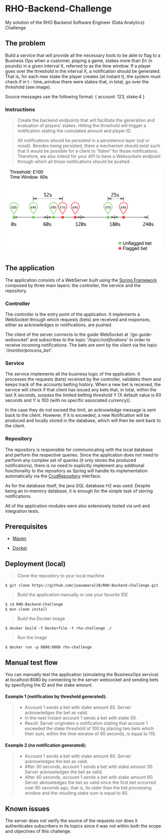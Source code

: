 # RHO-Backend-Challenge
My solution of the RHO Backend Software Engineer (Data Analytics) Challenge

## The problem

Build a service that will provide all the necessary tools to be able to flag to a Business Ops
when a customer, playing a game, stakes more than £n (n pounds) in a given interval X, referred to as the time window.
If a player goes over the threshold in the interval X, a notification should be
generated. That is, for each new stake the player creates (at instant t), the system must check if in t -
time_window there were stakes that, in total, go over the threshold (see image).

Source messages use the following format: { account: 123, stake:4 } 

### Instructions

> Create the backend endpoints that will facilitate the generation and evaluation of players’ stakes.
> Hitting the threshold will trigger a notification stating the cumulated amount and player ID.

> All notifications should be persisted in a persistence layer (sql or nosql). Besides being persisted, there a
> mechanism should exist such that it would be possible for a client to “listen” for those notifications.
> Therefore, we also intend for your API to have a Websockets endpoint through which all those notifications
> should be pushed.

<p align="center">
<img src="https://github.com/joaoamaral28/RHO-Backend-Challenge/blob/master/problem.png" width=500px>
</p>

## The application

The application consists of a WebServer built using the [Spring Framework](https://spring.io/projects/spring-framework) composed by three main layers: the controller, the service and the repository. 

### Controller
The controller is the entry point of the application. It implements a WebSocket through which requests (bets) are received and responses, either as acknowledges or notifications, are pushed. 

The client of the server connects to the guide WebSocket at *'/gs-guide-websocket'* and subscribes to the topic *'/topic/notifications'* in order to receive incoming notifications. The bets are sent by the client via the topic *'/monitor/process_bet'*.

### Service
The service implements all the business logic of the application. It processes the requests (bets) received by the controller, validates them and keeps track of the accounts betting history. When a new bet is received, the service will check if that client has issued any bets that, in total, within the last X seconds, surpass the limited betting threshold Y (X default value is 60 seconds and Y is 100 (with no specific associated currency)). 

In the case they do not exceed the limit, an acknowledge message is sent back to the client. However, if it is exceeded, a new Notification will be produced and locally stored in the database, which will then be sent back to the client. 

### Repository
The repository is responsible for communicating with the local database and perform the respective queries. Since the application does not need to perform any complex set of queries (it only stores the produced notifications), there is no need to explicitly implement any additional functionality to the repository as Spring will handle its implementation automatically via the [CrudRepository](https://docs.spring.io/spring-data/commons/docs/current/api/org/springframework/data/repository/CrudRepository.html) interface.

As for the database itself, the java SQL database H2 was used. Despite being an in-memory database, it is enough for the simple task of storing notifications. 


All of the application modules were also extensively tested via unit and integration tests. 

## Prerequisites

* [Maven](https://maven.apache.org/download.cgi)

* [Docker](https://www.docker.com/get-started)

## Deployment (local)

> Clone the repository to your local machine 

```shell
$ git clone https://github.com/joaoamaral28/RHO-Backend-Challenge.git
```
> Build the application manually or use your favorite IDE

```shell
$ cd RHO-Backend-Challenge
$ mvn clean install
```

> Build the Docker image

```shell
$ docker build -f Dockerfile -t rho-challenge ./
```

> Run the image

```shell
$ docker run -p 8080:8080 rho-challenge
```

## Manual test flow

You can manually test the application (simulating the BusinessOps service) at localhost:8080 by connecting to the server websocket and sending bets by specifying the ID and the stake amount.

#### Example 1 (notification by threshold generated): 
> * Account 1 sends a bet with stake amount 65. Server acknowledges the bet as valid. 
> * In the next instant account 1 sends a bet with stake 50.
>  * Result: Server originates a notification stating that account 1 exceeded the stake threshold of 100 
> by placing two bets which their sum, within the time window of 60 seconds, is equal to 115.

#### Example 2 (no notification generated): 
>  * Account 1 sends a bet with stake amount 60. Server acknowledges the bet as valid.
>  * After 30 seconds, account 1 sends a bet with stake amount 30. Server acknowledges the bet as valid.
>  * After 40 seconds, account 1 sends a bet with stake amount 60. Server aknowledges the bet as valid since the 
>  first bet occurred over 60 seconds ago, that is, its older than the bet processing window and the resulting stake sum is equal to 90.  

## Known issues 

The server does not verify the source of the requests nor does it authenticates subscribers in its topics since 
it was not within both the scope and objectives of this challenge.
